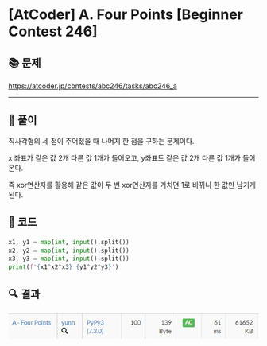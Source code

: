 # [AtCoder] A. Four Points [Beginner Contest 246]

## 📚 문제

https://atcoder.jp/contests/abc246/tasks/abc246_a

---

## 📖 풀이

직사각형의 세 점이 주어졌을 때 나머지 한 점을 구하는 문제이다.

x 좌표가 같은 값 2개 다른 값 1개가 들어오고, y좌표도 같은 값 2개 다른 값 1개가 들어온다.

즉 xor연산자를 활용해 같은 값이 두 번 xor연산자를 거치면 1로 바뀌니 한 값만 남기게 된다.

## 📒 코드

```python
x1, y1 = map(int, input().split())
x2, y2 = map(int, input().split())
x3, y3 = map(int, input().split())
print(f'{x1^x2^x3} {y1^y2^y3}')
```

## 🔍 결과

![image-20220403000618972](README.assets/image-20220403000618972.png)